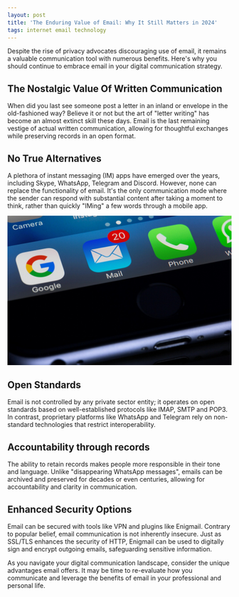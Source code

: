 ```yaml
---
layout: post
title: 'The Enduring Value of Email: Why It Still Matters in 2024'
tags: internet email technology
---
```


Despite the rise of privacy advocates discouraging use of email, it remains a valuable communication tool with numerous benefits. Here's why you should continue to embrace email in your digital communication strategy.

## The Nostalgic Value Of Written Communication

When did you last see someone post a letter in an inland or envelope in the old-fashioned way? Believe it or not but the art of "letter writing" has become an almost extinct skill these days. Email is the last remaining vestige of actual written communication, allowing for thoughtful exchanges while preserving records in an open format.

## No True Alternatives

A plethora of instant messaging (IM) apps have emerged over the years, including Skype, WhatsApp, Telegram and Discord. However, none can replace the functionality of email. It's the only communication mode where the sender can respond with substantial content after taking a moment to think, rather than quickly "IMing" a few words through a mobile app.

![email](/uploads/email.jpg)

## Open Standards

Email is not controlled by any private sector entity; it operates on open standards based on well-established protocols like IMAP, SMTP and POP3. In contrast, proprietary platforms like WhatsApp and Telegram rely on non-standard technologies that restrict interoperability.

## Accountability through records

The ability to retain records makes people more responsible in their tone and language. Unlike "disappearing WhatsApp messages", emails can be archived and preserved for decades or even centuries, allowing for accountability and clarity in communication.

## Enhanced Security Options

Email can be secured with tools like VPN and plugins like Enigmail. Contrary to popular belief, email communication is not inherently insecure. Just as SSL/TLS enhances the security of HTTP, Enigmail can be used to digitally sign and encrypt outgoing emails, safeguarding sensitive information.

As you navigate your digital communication landscape, consider the unique advantages email offers. It may be time to re-evaluate how you communicate and leverage the benefits of email in your professional and personal life.